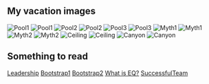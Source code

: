 ## My vacation images


<img class="twenty-five-percent" src="/images/vacation/20150820_093859.jpg" alt="Pool1">
<img class="fifty-percent" src="/images/vacation/20150820_093859.jpg" alt="Pool1">

<img class="twenty-five-percent" src="/images/vacation/20150820_093903.jpg" alt="Pool2">
<img class="fifty-percent" src="/images/vacation/20150820_093903.jpg" alt="Pool2">

<img class="twenty-five-percent" src="/images/vacation/20150820_165746.jpg" alt="Pool3">
<img class="fifty-percent" src="/images/vacation/20150820_165746.jpg" alt="Pool3">

<img class="twenty-five-percent" src="/images/vacation/20150821_113121.jpg" alt="Myth1">
<img class="fifty-percent" src="/images/vacation/20150821_113121.jpg" alt="Myth1">

<img class="twenty-five-percent" src="/images/vacation/20150821_130243.jpg" alt="Myth2">
<img class="fifty-percent" src="/images/vacation/20150821_130243.jpg" alt="Myth2">

<img class="twenty-five-percent" src="/images/vacation/20150821_153753.jpg" alt="Ceiling">
<img class="fifty-percent" src="/images/vacation/20150821_153753.jpg" alt="Ceiling">

<img class="twenty-five-percent" src="/images/vacation/20151225_131946.jpg" alt="Canyon">
<img class="fifty-percent" src="/images/vacation/20151225_131946.jpg" alt="Canyon">


## Something to read

<a class="btn btn-info btn-sm" href="../markdown/leadership.html" role="button">Leadership</a> 
<a class="btn btn-primary btn-sm" href="../bootstrap/bootstrap-demo01.html" role="button">Bootstrap1</a>
<a class="btn btn-success btn-sm" href="../bootstrap/bootstrap-demo02.html" role="button">Bootstrap2</a> 
<a class="btn btn-warning btn-sm" href="../markdown/EQ_QnA.html" role="button">What is EQ?</a>
<a class="btn btn-danger btn-sm" href="../markdown/successfulTeam.html" role="button">SuccessfulTeam</a>

